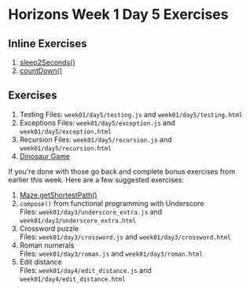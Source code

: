 # Horizons Week 1 Day 5 Exercises

## Inline Exercises

1. [sleep2Seconds()](http://codepen.io/moose-horizons/pen/EZyaKr?editors=0010)
1. [countDown()](http://codepen.io/moose-horizons/pen/PWGozL?editors=0010)

## Exercises

1. Testing
   Files: `week01/day5/testing.js` and `week01/day5/testing.html`
1. Exceptions
   Files: `week01/day5/exception.js` and `week01/day5/exception.html`
1. Recursion
   Files: `week01/day5/recursion.js` and `week01/day5/recursion.html`
1. [Dinosaur Game](dinosaur.md)

If you're done with those go back and complete bonus exercises from earlier
this week.  Here are a few suggested exercises:

1. [Maze.getShortestPath()](../day4/maze_bonus.md)
1. `compose()` from functional programming with Underscore <br>
   Files: `week01/day3/underscore_extra.js` and `week01/day3/underscore_extra.html`
1. Crossword puzzle <br>
   Files: `week01/day3/crossword.js` and `week01/day3/crossword.html`
1. Roman numerals <br>
   Files: `week01/day3/roman.js` and `week01/day3/roman.html`
1. Edit distance <br>
   Files: `week01/day4/edit_distance.js` and `week01/day4/edit_distance.html`
